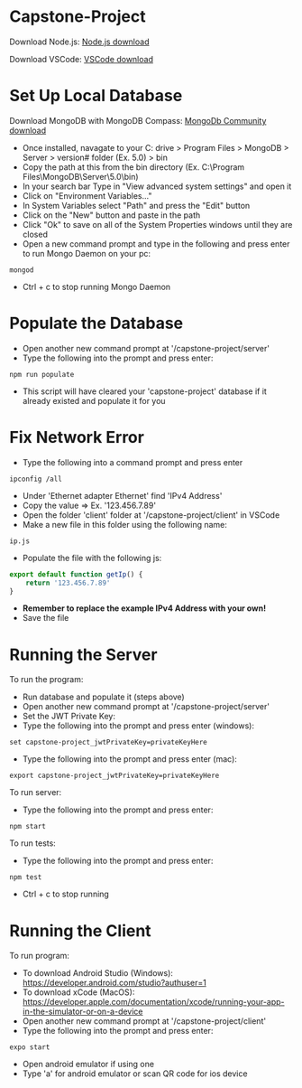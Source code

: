 # Capstone-Project

Download Node.js:
[Node.js download](https://nodejs.org/en/download/)

Download VSCode:
[VSCode download](https://code.visualstudio.com/download)

# Set Up Local Database

Download MongoDB with MongoDB Compass:
[MongoDb Community download](https://www.mongodb.com/try/download/community)

- Once installed, navagate to your C: drive > Program Files > MongoDB > Server > version# folder (Ex. 5.0) > bin
- Copy the path at this from the bin directory (Ex. C:\Program Files\MongoDB\Server\5.0\bin)
- In your search bar Type in "View advanced system settings" and open it
- Click on "Environment Variables..."
- In System Variables select "Path" and press the "Edit" button
- Click on the "New" button and paste in the path
- Click "Ok" to save on all of the System Properties windows until they are closed
- Open a new command prompt and type in the following and press enter to run Mongo Daemon on your pc:

```console
mongod
```

- Ctrl + c to stop running Mongo Daemon

# Populate the Database
- Open another new command prompt at '/capstone-project/server'
- Type the following into the prompt and press enter:

```console
npm run populate
```

- This script will have cleared your 'capstone-project' database if it already existed and populate it for you

# Fix Network Error
- Type the following into a command prompt and press enter

```console
ipconfig /all
```

- Under 'Ethernet adapter Ethernet' find 'IPv4 Address'
- Copy the value => Ex. '123.456.7.89'
- Open the folder 'client' folder at '/capstone-project/client' in VSCode
- Make a new file in this folder using the following name:

```file name
ip.js
```

- Populate the file with the following js:

```js
export default function getIp() {
    return '123.456.7.89'
}
```

- **Remember to replace the example IPv4 Address with your own!**
- Save the file

# Running the Server

To run the program:

- Run database and populate it (steps above)
- Open another new command prompt at '/capstone-project/server'
- Set the JWT Private Key:
- Type the following into the prompt and press enter (windows):

```console
set capstone-project_jwtPrivateKey=privateKeyHere
```

- Type the following into the prompt and press enter (mac):

```console
export capstone-project_jwtPrivateKey=privateKeyHere
```

To run server:

- Type the following into the prompt and press enter:

```console
npm start
```

To run tests:

- Type the following into the prompt and press enter:

```console
npm test
```

- Ctrl + c to stop running

# Running the Client

To run program:

- To download Android Studio (Windows): https://developer.android.com/studio?authuser=1
- To download xCode (MacOS): https://developer.apple.com/documentation/xcode/running-your-app-in-the-simulator-or-on-a-device
- Open another new command prompt at '/capstone-project/client'
- Type the following into the prompt and press enter:

```console
expo start
```

- Open android emulator if using one
- Type 'a' for android emulator or scan QR code for ios device

